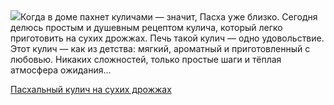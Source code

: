 <!--2025-04-17 20:54:24-->
<div class="yb">
  <div class="rss povarenok"><a href="https://www.povarenok.ru/recipes/show/182541/"><img src="https://www.povarenok.ru/data/cache/2025apr/17/54/3172071_54975-640x480.jpg"></a>Когда в доме пахнет куличами — значит, Пасха уже близко. Сегодня делюсь простым и душевным рецептом кулича, который легко приготовить на сухих дрожжах. Печь такой кулич — одно удовольствие. Этот кулич — как из детства: мягкий, ароматный и приготовленный с любовью. Никаких сложностей, только простые шаги и тёплая атмосфера ожидания... <p class="titl"><a href="https://www.povarenok.ru/recipes/show/182541/">Пасхальный кулич на сухих дрожжах</a></p></div>
</div>
